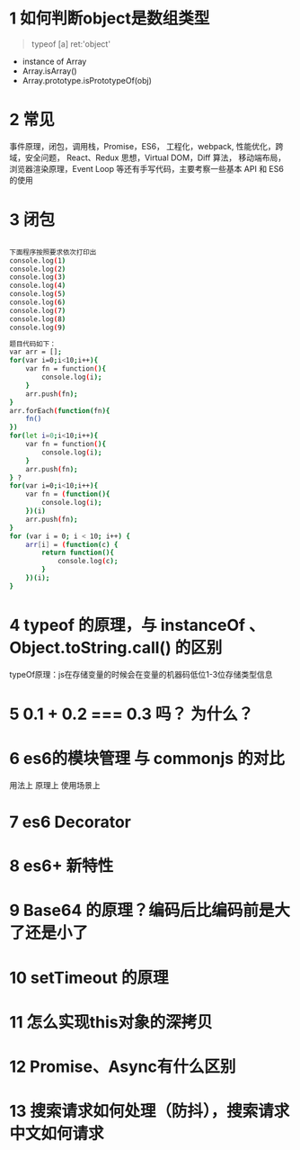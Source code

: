 # 1 如何判断object是数组类型
> typeof [a] ret:'object'
- instance of Array
- Array.isArray()
- Array.prototype.isPrototypeOf(obj)
# 2 常见
事件原理，闭包，调用栈，Promise，ES6， 工程化，webpack, 性能优化，跨域，安全问题， React、Redux 思想，Virtual DOM，Diff 算法， 移动端布局，浏览器渲染原理，Event Loop 等还有手写代码，主要考察一些基本 API 和 ES6 的使用
# 3 闭包
```bash

下面程序按照要求依次打印出
console.log(1)
console.log(2)
console.log(3)
console.log(4)
console.log(5)
console.log(6)
console.log(7)
console.log(8)
console.log(9)

题目代码如下：
var arr = [];
for(var i=0;i<10;i++){
	var fn = function(){
		console.log(i);
	}
	arr.push(fn);
}
arr.forEach(function(fn){
	fn()
})
for(let i=0;i<10;i++){
	var fn = function(){
		console.log(i);
	}
	arr.push(fn);
} ?
for(var i=0;i<10;i++){
	var fn = (function(){
		console.log(i);
	})(i)
	arr.push(fn);
}
for (var i = 0; i < 10; i++) {
    arr[i] = (function(c) {
        return function(){
            console.log(c);
        }
    })(i);
}
```
# 4 typeof 的原理，与 instanceOf 、 Object.toString.call() 的区别
typeOf原理：js在存储变量的时候会在变量的机器码低位1-3位存储类型信息
# 5 0.1 + 0.2 === 0.3 吗？ 为什么？
# 6 es6的模块管理 与 commonjs 的对比
用法上
原理上
使用场景上
# 7 es6 Decorator

# 8 es6+ 新特性
# 9 Base64 的原理？编码后比编码前是大了还是小了
# 10 setTimeout 的原理
# 11 怎么实现this对象的深拷贝
# 12 Promise、Async有什么区别
# 13 搜索请求如何处理（防抖），搜索请求中文如何请求